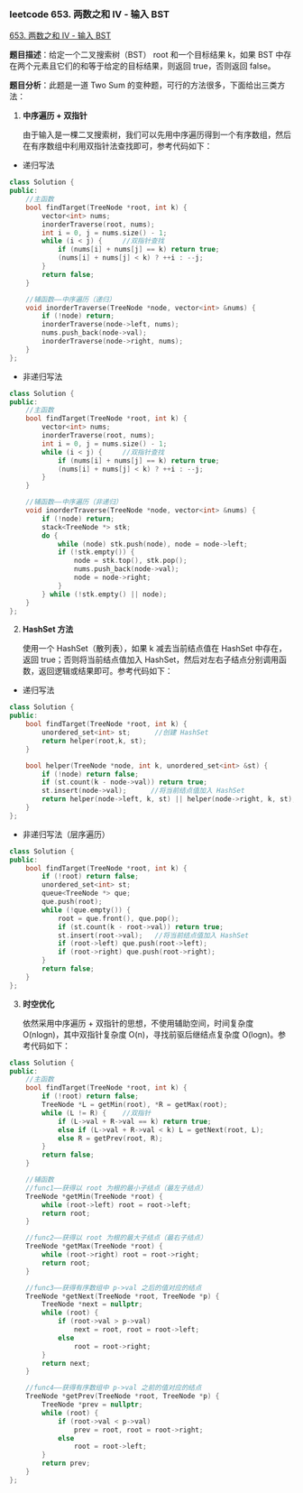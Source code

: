 ### leetcode 653. 两数之和 IV - 输入 BST

[653. 两数之和 IV - 输入 BST](https://leetcode-cn.com/problems/two-sum-iv-input-is-a-bst/)

**题目描述**：给定一个二叉搜索树（BST） root 和一个目标结果 k，如果 BST 中存在两个元素且它们的和等于给定的目标结果，则返回 true，否则返回 false。

**题目分析**：此题是一道 Two Sum 的变种题，可行的方法很多，下面给出三类方法：

1. **中序遍历 + 双指针**

    由于输入是一棵二叉搜索树，我们可以先用中序遍历得到一个有序数组，然后在有序数组中利用双指针法查找即可，参考代码如下：

-   递归写法

```c++
class Solution {
public:
    //主函数
    bool findTarget(TreeNode *root, int k) {
        vector<int> nums;
        inorderTraverse(root, nums);
        int i = 0, j = nums.size() - 1;
        while (i < j) {     //双指针查找
            if (nums[i] + nums[j] == k) return true;
            (nums[i] + nums[j] < k) ? ++i : --j;
        }
        return false;
    }

    //辅函数——中序遍历（递归）
    void inorderTraverse(TreeNode *node, vector<int> &nums) {
        if (!node) return;
        inorderTraverse(node->left, nums);
        nums.push_back(node->val);
        inorderTraverse(node->right, nums);
    }
};
```

-   非递归写法

```c++
class Solution {
public:
    //主函数
    bool findTarget(TreeNode *root, int k) {
        vector<int> nums;
        inorderTraverse(root, nums);
        int i = 0, j = nums.size() - 1;
        while (i < j) {     //双指针查找
            if (nums[i] + nums[j] == k) return true;
            (nums[i] + nums[j] < k) ? ++i : --j;
        }
    }

    //辅函数——中序遍历（非递归）
    void inorderTraverse(TreeNode *node, vector<int> &nums) {
        if (!node) return;
        stack<TreeNode *> stk;
        do {
            while (node) stk.push(node), node = node->left;
            if (!stk.empty()) {
                node = stk.top(), stk.pop();
                nums.push_back(node->val);
                node = node->right;
            }
        } while (!stk.empty() || node);
    }
};
```

2. **HashSet 方法**

    使用一个 HashSet（散列表），如果 k 减去当前结点值在 HashSet 中存在，返回 true；否则将当前结点值加入 HashSet，然后对左右子结点分别调用函数，返回逻辑或结果即可。参考代码如下：

-   递归写法

```c++
class Solution {
public:
    bool findTarget(TreeNode *root, int k) {
        unordered_set<int> st;      //创建 HashSet
        return helper(root,k, st);
    }

    bool helper(TreeNode *node, int k, unordered_set<int> &st) {
        if (!node) return false;
        if (st.count(k - node->val)) return true;
        st.insert(node->val);      //将当前结点值加入 HashSet
        return helper(node->left, k, st) || helper(node->right, k, st);
    }
};
```

-   非递归写法（层序遍历）

```c++
class Solution {
public:
    bool findTarget(TreeNode *root, int k) {
        if (!root) return false;
        unordered_set<int> st;
        queue<TreeNode *> que;
        que.push(root);
        while (!que.empty()) {
            root = que.front(), que.pop();
            if (st.count(k - root->val)) return true;
            st.insert(root->val);   //将当前结点值加入 HashSet
            if (root->left) que.push(root->left);
            if (root->right) que.push(root->right);
        }
        return false;
    }
};
```

3. **时空优化**

    依然采用中序遍历 + 双指针的思想，不使用辅助空间，时间复杂度 O(nlogn)，其中双指针复杂度 O(n)，寻找前驱后继结点复杂度 O(logn)。参考代码如下：

```c++
class Solution {
public:
    //主函数
    bool findTarget(TreeNode *root, int k) {
        if (!root) return false;
        TreeNode *L = getMin(root), *R = getMax(root);
        while (L != R) {    //双指针
            if (L->val + R->val == k) return true;
            else if (L->val + R->val < k) L = getNext(root, L);
            else R = getPrev(root, R);
        }
        return false;
    }

    //辅函数
    //func1——获得以 root 为根的最小子结点（最左子结点）
    TreeNode *getMin(TreeNode *root) {
        while (root->left) root = root->left;
        return root;
    }

    //func2——获得以 root 为根的最大子结点（最右子结点）
    TreeNode *getMax(TreeNode *root) {
        while (root->right) root = root->right;
        return root;
    }

    //func3——获得有序数组中 p->val 之后的值对应的结点
    TreeNode *getNext(TreeNode *root, TreeNode *p) {
        TreeNode *next = nullptr;
        while (root) {
            if (root->val > p->val)
                next = root, root = root->left;
            else
                root = root->right;
        }
        return next;
    }

    //func4——获得有序数组中 p->val 之前的值对应的结点
    TreeNode *getPrev(TreeNode *root, TreeNode *p) {
        TreeNode *prev = nullptr;
        while (root) {
            if (root->val < p->val)
                prev = root, root = root->right;
            else
                root = root->left;
        }
        return prev;
    }
};
```
